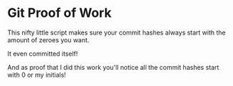 # Git Proof of Work

This nifty little script makes sure your commit hashes always start with the amount of zeroes you want.

It even committed itself!

And as proof that I did this work you'll notice all the commit hashes start with 0 or my initials!

